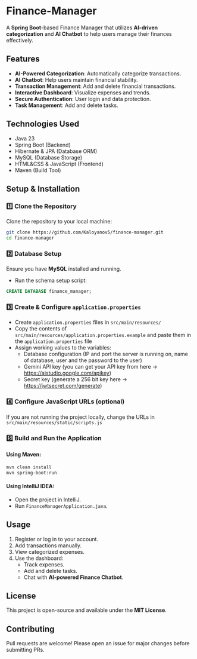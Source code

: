 # Finance-Manager

A **Spring Boot**-based Finance Manager that utilizes **AI-driven categorization** and **AI Chatbot** to help users manage their finances effectively.

## Features

- **AI-Powered Categorization**: Automatically categorize transactions.
- **AI Chatbot**: Help users maintain financial stability.
- **Transaction Management**: Add and delete financial transactions.
- **Interactive Dashboard**: Visualize expenses and trends.
- **Secure Authentication**: User login and data protection.
- **Task Management**: Add and delete tasks.

## Technologies Used

- Java 23
- Spring Boot (Backend)
- Hibernate & JPA (Database ORM)
- MySQL (Database Storage)
- HTML&CSS & JavaScript (Frontend)
- Maven (Build Tool)

## Setup & Installation

### 1️⃣ **Clone the Repository**

Clone the repository to your local machine:

```bash
git clone https://github.com/Kaloyanov5/finance-manager.git
cd finance-manager
```

### 2️⃣ **Database Setup**

Ensure you have **MySQL** installed and running.

- Run the schema setup script:

```sql
CREATE DATABASE finance_manager;
```

### 3️⃣ **Create & Configure `application.properties`**

- Create `application.properties` files in `src/main/resources/`
- Copy the contents of `src/main/resources/application.properties.example` and paste them in the `application.properties` file
- Assign working values to the variables:
  - Database configuration (IP and port the server is running on, name of database, user and the password to the user)
  - Gemini API key (you can get your API key from here -> https://aistudio.google.com/apikey)
  - Secret key (generate a 256 bit key here -> https://jwtsecret.com/generate)
 
### 4️⃣ **Configure JavaScript URLs (optional)**

If you are not running the project locally, change the URLs in `src/main/resources/static/scripts.js`

### 5️⃣ **Build and Run the Application**

#### Using Maven:

```bash
mvn clean install
mvn spring-boot:run
```

#### Using IntelliJ IDEA:

- Open the project in IntelliJ.
- Run `FinanceManagerApplication.java`.

## Usage

1. Register or log in to your account.
2. Add transactions manually.
3. View categorized expenses.
4. Use the dashboard:
   - Track expenses.
   - Add and delete tasks.
   - Chat with **AI-powered Finance Chatbot**.

## License

This project is open-source and available under the **MIT License**.

## Contributing

Pull requests are welcome! Please open an issue for major changes before submitting PRs.
